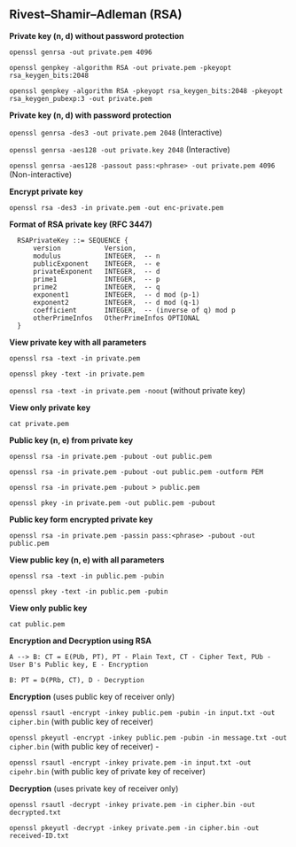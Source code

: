 ##  Rivest–Shamir–Adleman (RSA)

**Private key (n, d) without password protection**

``openssl genrsa -out private.pem 4096``

``openssl genpkey -algorithm RSA -out private.pem -pkeyopt rsa_keygen_bits:2048``

``openssl genpkey -algorithm RSA -pkeyopt rsa_keygen_bits:2048 -pkeyopt rsa_keygen_pubexp:3 -out private.pem``

**Private key (n, d) with password protection**

``openssl genrsa -des3 -out private.pem 2048`` (Interactive)

``openssl genrsa -aes128 -out private.key 2048`` (Interactive)

``openssl genrsa -aes128 -passout pass:<phrase> -out private.pem 4096`` (Non-interactive)

**Encrypt private key**

``openssl rsa -des3 -in private.pem -out enc-private.pem``

**Format of RSA private key (RFC 3447)**

```
  RSAPrivateKey ::= SEQUENCE {
      version           Version,
      modulus           INTEGER,  -- n
      publicExponent    INTEGER,  -- e
      privateExponent   INTEGER,  -- d
      prime1            INTEGER,  -- p
      prime2            INTEGER,  -- q
      exponent1         INTEGER,  -- d mod (p-1)
      exponent2         INTEGER,  -- d mod (q-1)
      coefficient       INTEGER,  -- (inverse of q) mod p
      otherPrimeInfos   OtherPrimeInfos OPTIONAL
  }
  ```

**View private key with all parameters** 

``openssl rsa -text -in private.pem``

``openssl pkey -text -in private.pem``

``openssl rsa -text -in private.pem -noout`` (without private key)

**View only private key**

``cat private.pem``

**Public key (n, e) from private key**

``openssl rsa -in private.pem -pubout -out public.pem``

``openssl rsa -in private.pem -pubout -out public.pem -outform PEM``

``openssl rsa -in private.pem -pubout > public.pem``

``openssl pkey -in private.pem -out public.pem -pubout``

**Public key form encrypted private key**

``openssl rsa -in private.pem -passin pass:<phrase> -pubout -out public.pem``

**View public key (n, e) with all parameters**

``openssl rsa -text -in public.pem -pubin``

``openssl pkey -text -in public.pem -pubin``

**View only public key**

``cat public.pem``


**Encryption and Decryption using RSA**

```
A --> B: CT = E(PUb, PT), PT - Plain Text, CT - Cipher Text, PUb - User B's Public key, E - Encryption

B: PT = D(PRb, CT), D - Decryption 
```

**Encryption** (uses public key of receiver only) 

``openssl rsautl -encrypt -inkey public.pem -pubin -in input.txt -out cipher.bin`` (with public key of receiver)

``openssl pkeyutl -encrypt -inkey public.pem -pubin -in message.txt -out cipher.bin`` (with public key of receiver) -

``openssl rsautl -encrypt -inkey private.pem -in input.txt -out cipehr.bin`` (with public key of private key of receiver)

**Decryption** (uses private key of receiver only)

``openssl rsautl -decrypt -inkey private.pem -in cipher.bin -out decrypted.txt``

``openssl pkeyutl -decrypt -inkey private.pem -in cipher.bin -out received-ID.txt``
